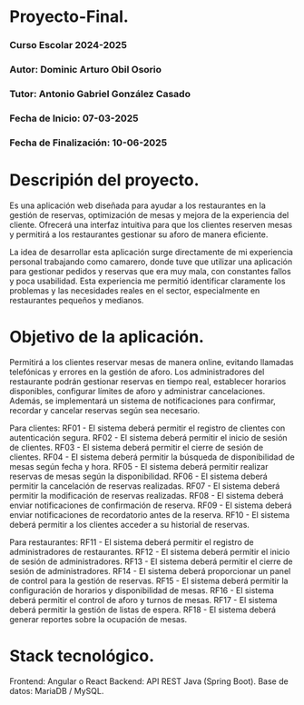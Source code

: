 # Proyecto-Final.




### Curso Escolar 2024-2025
### Autor: Dominic Arturo Obil Osorio
### Tutor: Antonio Gabriel González Casado
### Fecha de Inicio: 07-03-2025
### Fecha de Finalización: 10-06-2025


# Descripión del proyecto.

Es una aplicación web diseñada para ayudar a los restaurantes en la gestión de reservas, optimización de mesas y mejora de la experiencia del cliente. Ofrecerá una interfaz intuitiva para que los clientes reserven mesas y permitirá a los restaurantes gestionar su aforo de manera eficiente.

La idea de desarrollar esta aplicación surge directamente de mi experiencia personal trabajando como camarero, donde tuve que utilizar una aplicación para gestionar pedidos y reservas que era muy mala, con constantes fallos y poca usabilidad. Esta experiencia me permitió identificar claramente los problemas y las necesidades reales en el sector, especialmente en restaurantes pequeños y medianos. 


# Objetivo de la aplicación.

Permitirá a los clientes reservar mesas de manera online, evitando llamadas telefónicas y errores en la gestión de aforo. Los administradores del restaurante podrán gestionar reservas en tiempo real, establecer horarios disponibles, configurar límites de aforo y administrar cancelaciones. Además, se implementará un sistema de notificaciones para confirmar, recordar y cancelar reservas según sea necesario.

Para clientes:
RF01 - El sistema deberá permitir el registro de clientes con autenticación segura.
RF02 - El sistema deberá permitir el inicio de sesión de clientes.
RF03 - El sistema deberá permitir el cierre de sesión de clientes.
RF04 - El sistema deberá permitir la búsqueda de disponibilidad de mesas según fecha y hora.
RF05 - El sistema deberá permitir realizar reservas de mesas según la disponibilidad.
RF06 - El sistema deberá permitir la cancelación de reservas realizadas.
RF07 - El sistema deberá permitir la modificación de reservas realizadas.
RF08 - El sistema deberá enviar notificaciones de confirmación de reserva.
RF09 - El sistema deberá enviar notificaciones de recordatorio antes de la reserva.
RF10 - El sistema deberá permitir a los clientes acceder a su historial de reservas.

Para restaurantes:
RF11 - El sistema deberá permitir el registro de administradores de restaurantes.
RF12 - El sistema deberá permitir el inicio de sesión de administradores.
RF13 - El sistema deberá permitir el cierre de sesión de administradores.
RF14 - El sistema deberá proporcionar un panel de control para la gestión de reservas.
RF15 - El sistema deberá permitir la configuración de horarios y disponibilidad de mesas.
RF16 - El sistema deberá permitir el control de aforo y turnos de mesas.
RF17 - El sistema deberá permitir la gestión de listas de espera.
RF18 - El sistema deberá generar reportes sobre la ocupación de mesas.

# Stack tecnológico.

Frontend: Angular o React
Backend: API REST Java (Spring Boot).
Base de datos: MariaDB / MySQL.













